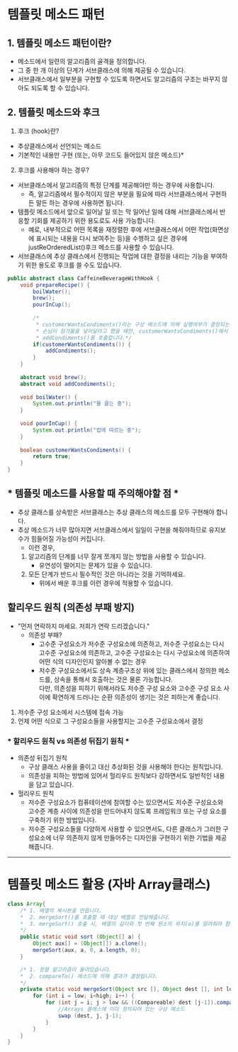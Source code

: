 # 템플릿 메소드 패턴
## 1. 템플릿 메소드 패턴이란?
* 메소드에서 일련의 알고리즘의 골격을 정의합니다.
* 그 중 한 개 이상의 단계가 서브클래스에 의해 제공될 수 있습니다.
* 서브클래스에서 일부분을 구현할 수 있도록 하면서도 알고리즘의 구조는 바꾸지 않아도 되도록 할 수 있습니다.

## 2. 템플릿 메소드와 후크
1. 후크 (hook)란? </br>
* 추상클래스에서 선언되는 메소드
* 기본적인 내용만 구현 (또는, 아무 코드도 들어있지 않은 메소드)*
2. 후크를 사용해야 하는 경우?
* 서브클래스에서 알고리즘의 특정 단계를 제공해야만 하는 경우에 사용합니다.
    * 즉, 알고리즘에서 필수적이지 않은 부분을 필요에 따라 서브클래스에서 구현하든 말든 하는 경우에 사용하면 됩니다.
* 템플릿 메소드에서 앞으로 일어날 일 또는 막 일어난 일에 대해 서브클래스에서 반응할 기회를 제공하기 위한 용도로도 사용 가능합니다.
    * 예로, 내부적으로 어떤 목록을 재정렬한 후에 서브클래스에서 어떤 작업(화면상에 표시되는 내용을 다시 보여주는 등)을 수헹하고 싶은 경우에 justReOrderedList()후크 메소드를 사용할 수 있습니다.
* 서브클래스에 추상 클래스에서 진행되는 작업에 대한 결정을 내리는 기능을 부여하기 위한 용도로 후크를 쓸 수도 있습니다.

```java
public abstract class CaffeineBeverageWithHook {
	void prepareRecipe() {
		boilWater();
		brew();
		pourInCup();
		
		/*
		 * customerWantsCondiments()라는 구상 메소드에 의해 실행여부가 결정되는 조건문 추가.
		 * 손님이 첨가물을 넣어달라고 했을 때만, customerWantsCondiments()에서 참이 리턴되면
		 * addCondiments()를 호출합니다.*/
		if(customerWantsCondiments()) {
			addCondiments();
		}
	}
	
	abstract void brew();
	abstract void addCondiments();
	
	void boilWater() {
		System.out.println("물 끓는 중");
	}
	
	void pourInCup() { 
		System.out.println("컵에 따르는 중");
	}
	
	boolean customerWantsCondiments() {
		return true;
	}
}
```

## * 템플릿 메소드를 사용할 때 주의해야할 점 * 
* 추상 클래스를 상속받은 서브클래스는 추상 클래스의 메소드를 모두 구현해야 합니다. 
* 추상 메소드가 너무 많아지면 서브클래스에서 일일이 구현을 해줘야하므로 유지보수가 힘들어질 가능성이 커집니다. 
    * 이런 경우, 
    1. 알고리즘의 단계를 너무 잘게 쪼개지 않는 방법을 사용할 수 있습니다.
        * 유연성이 떨어지는 문제가 있을 수 있습니다.
    2. 모든 단계가 반드시 필수적인 것은 아니라는 것을 기억하세요. 
        * 위에서 배운 후크를 이런 경우에 적용할 수 있습니다.

## 할리우드 원칙 (의존성 부패 방지)
* "먼저 연락하지 마세요. 저희가 연락 드리겠습니다."
    * 의존성 부패? </br>
        * 고수준 구성요소가 저수준 구성요소에 의존하고, 저수준 구성요소는 다시 고수준 구성요소에 의존하고, 고수준 구성요소는 다시 구성요소에 의존하여 어떤 식의 디자인인지 알아볼 수 없는 경우
        * 저수준 구성요소에서도 상속 계층구조상 위에 있는 클래스에서 정의한 메소드를, 상속을 통해서 호출하는 것은 물론 가능합니다. </br>
         다만, 의존성을 피하기 위해서라도 저수준 구성 요소와 고수준 구성 요소 사이에 확연하게 드러나는 순환 의존성이 생기는 것은 피하는게 좋습니다. 
1. 저수준 구성 요소에서 시스템에 접속 가능 </br>
2. 언제 어떤 식으로 그 구성요소들을 사용할지는 고수준 구성요소에서 결정

### * 할리우드 원칙 vs 의존성 뒤집기 원칙 *
* 의존성 뒤집기 원칙
    * 구상 클래스 사용을 줄이고 대신 추상화된 것을 사용해야 한다는 원칙입니다.
    * 의존성을 피하는 방법에 있어서 헐리우드 원칙보다 강하면서도 일반적인 내용을 담고 있습니다. 
* 헐리우드 원칙
    * 저수준 구성요소가 컴퓨테이션에 참여할 수는 있으면서도 저수준 구성요소와 고수준 계층 사이에 의존성을 만드어내지 않도록 프레임워크 또는 구성 요소를 구축하기 위한 방법입니다.
    * 저수준 구성요소들을 다양하게 사용할 수 있으면서도, 다른 클래스가 그러한 구성요소에 너무 의존하지 않게 만들어주는 디자인을 구현하기 위한 기법을 제공해줍니다. 
-------

# 템플릿 메소드 활용 (자바 Array클래스)
```java
class Array{
    /* 1. 배열의 복사본을 만듭니다.
    *  2. mergeSort()를 호출할 때 대상 배열로 전달해줍니다.
    *  3. mergeSort() 호출 시, 배열의 길이와 첫 번째 원소의 위치(o)를 알려줘야 함 
    */
    public static void sort (Object[] a) {
        Object aux[] = (Object[]) a.clone();
        mergeSort(aux, a, 0, a.length, 0);
    }

    /* 1. 정렬 알고리즘이 들어있습니다.
    *  2. compareTo() 메소드에 의해 결과가 결정됩니다.
    */
    private static void mergeSort(Object src [], Object dest [], int low, int high, int off) {
        for (int i = low; i<high; i++) {
            for (int j = i; j > low && ((Compareable) dest [j-1]).compareTo((Comparable) dest [j]) > 0; j--) {
                //Arrays 클래스에 이미 정의되어 있는 구상 메소드
                swap (dest, j, j-1);
            }
        }
    }
}
```
